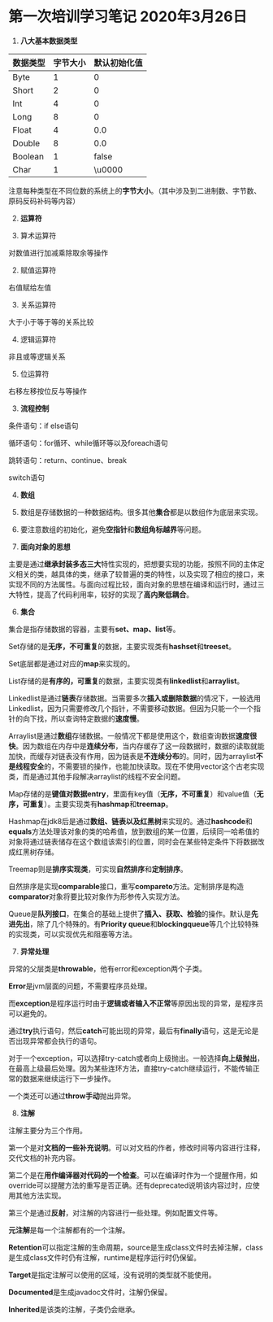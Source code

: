 # **第一次培训学习笔记 2020年3月26日**

1. **八大基本数据类型**

| 数据类型 | 字节大小 | 默认初始化值 |
| -------- | -------- | ------------ |
| Byte     | 1        | 0            |
| Short    | 2        | 0            |
| Int      | 4        | 0            |
| Long     | 8        | 0            |
| Float    | 4        | 0.0          |
| Double   | 8        | 0.0          |
| Boolean  | 1        | false        |
| Char     | 1        | \u0000       |

注意每种类型在不同位数的系统上的**字节大小**。（其中涉及到二进制数、字节数、原码反码补码等内容）



2. **运算符**



1. 算术运算符

对数值进行加减乘除取余等操作

2. 赋值运算符

右值赋给左值

3. 关系运算符

大于小于等于等的关系比较

4. 逻辑运算符

非且或等逻辑关系

5. 位运算符

右移左移按位反与等操作



3. **流程控制**

条件语句：if else语句

循环语句：for循环、while循环等以及foreach语句

跳转语句：return、continue、break

switch语句



4. **数组**

1. 数组是存储数据的一种数据结构。很多其他**集合**都是以数组作为底层来实现。
2. 要注意数组的初始化，避免**空指针**和**数组角标越界**等问题。



5. **面向对象的思想**

主要是通过**继承封装多态三大**特性实现的，把想要实现的功能，按照不同的主体定义相关的类，越具体的类，继承了较普遍的类的特性，以及实现了相应的接口，来实现不同的方法属性。与面向过程比较，面向对象的思想在编译和运行时，通过三大特性，提高了代码利用率，较好的实现了**高内聚低耦合**。



6. **集合**

集合是指存储数据的容器，主要有**set、map、list**等。



Set存储的是**无序，不可重复**的数据，主要实现类有**hashset**和**treeset**。

Set底层都是通过对应的**map**来实现的。



List存储的是**有序的，可重复**的数据，主要实现类有**linkedlist**和**arraylist**。

Linkedlist是通过**链表**存储数据。当需要多次**插入或删除数据**的情况下，一般选用Linkedlist，因为只需要修改几个指针，不需要移动数据。但因为只能一个一个指针的向下找，所以查询特定数据的**速度慢**。

Arraylist是通过**数组**存储数据。一般情况下都是使用这个，数组查询数据**速度很快**。因为数组在内存中是**连续分布**，当内存缓存了这一段数据时，数据的读取就能加快，而缓存对链表没有作用，因为链表是**不连续分布**的。同时，因为arraylist**不是线程安全**的，不需要锁的操作，也能加快读取。现在不使用vector这个古老实现类，而是通过其他手段解决arraylist的线程不安全问题。



Map存储的是**键值对数据entry**，里面有key值（**无序，不可重复**）和value值（**无序，可重复**）。主要实现类有**hashmap**和**treemap**。

Hashmap在jdk8后是通过**数组、链表以及红黑树**来实现的。通过**hashcode**和**equals**方法处理该对象的类的哈希值，放到数组的某一位置，后续同一哈希值的对象将通过链表储存在这个数组该索引的位置，同时会在某些特定条件下将数据改成红黑树存储。

Treemap则是**排序实现类**，可实现**自然排序**和**定制排序**。

自然排序是实现**comparable**接口，重写**compareto**方法。定制排序是构造**comparator**对象将要比较对象作为形参传入实现方法。

 

Queue是**队列接口**，在集合的基础上提供了**插入、获取、检验**的操作。默认是**先进先出**，除了几个特殊的。有**Priority queue**和**blockingqueue**等几个比较特殊的实现类，可以实现优先和阻塞等方法。



7. **异常处理**

异常的父层类是**throwable**，他有error和exception两个子类。

**Error**是jvm层面的问题，不需要程序员处理。

而**exception**是程序运行时由于**逻辑或者输入不正常**等原因出现的异常，是程序员可以避免的。

通过**try**执行语句，然后**catch**可能出现的异常，最后有**finally**语句，这是无论是否出现异常都会执行的语句。

对于一个exception，可以选择try-catch或者向上级抛出。一般选择**向上级抛出**，在最高上级最后处理。因为某些连环方法，直接try-catch继续运行，不能传输正常的数据来继续运行下一步操作。

一个类还可以通过**throw手动**抛出异常。

 

8. **注解**

注解主要分为三个作用。

第一个是对**文档的一些补充说明**。可以对文档的作者，修改时间等内容进行注释，交代文档的补充内容。

第二个是在**用作编译器对代码的一个检查**。可以在编译时作为一个提醒作用，如override可以提醒方法的重写是否正确。还有deprecated说明该内容过时，应使用其他方法实现。

第三个是通过**反射**，对注解的内容进行一些处理。例如配置文件等。

 

**元注解**是每一个注解都有的一个注解。

**Retention**可以指定注解的生命周期，source是生成class文件时去掉注解，class是生成class文件时仍有注解，runtime是程序运行时仍保留。

**Target**是指定注解可以使用的区域，没有说明的类型就不能使用。

**Documented**是生成javadoc文件时，注解仍保留。

**Inherited**是该类的注解，子类仍会继承。